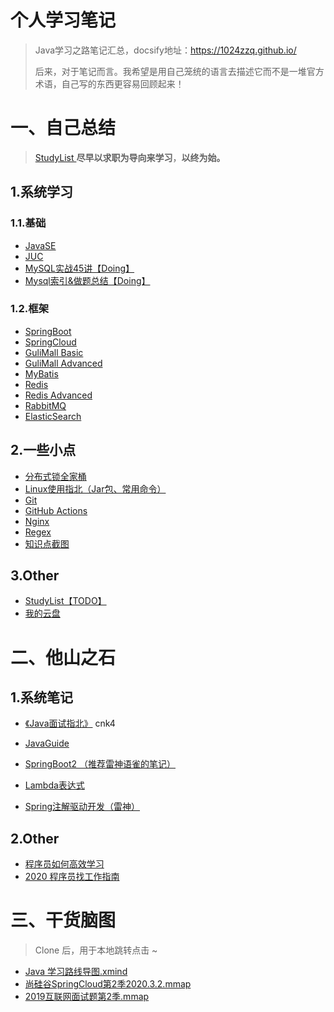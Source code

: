 # 个人学习笔记

> Java学习之路笔记汇总，docsify地址：https://1024zzq.github.io/
>
> 后来，对于笔记而言。我希望是用自己笼统的语言去描述它而不是一堆官方术语，自己写的东西更容易回顾起来！



# 一、自己总结

> [StudyList ](ZOther\StudyList.md)**尽早以求职为导向来学习**，**以终为始。**

## 1.系统学习

### 1.1.基础

* [JavaSE](JavaSE/JavaSE.md)
* [JUC](JUC/JUC.md)
* [MySQL实战45讲【Doing】](SQL/MySQL实战45讲.md)
* [Mysql索引&做题总结【Doing】](SQL/Mysql索引&做题总结.md)



### 1.2.框架

* [SpringBoot](JavaFramework/SpringBoot.md)
* [SpringCloud](JavaFramework/SpringCloud.md)
* [GuliMall Basic](GuliMall/Basic.md)
* [GuliMall Advanced](GuliMall/Advanced.md)
* [MyBatis](JavaFramework/MyBatis.md)
* [Redis](NoSQL/Redis.md)
* [Redis Advanced](NoSQL/RedisAdvanced.md)
* [RabbitMQ](MQ\RabbitMQ.md)
* [ElasticSearch](GuliMall/ElasticSearch.md)



## 2.一些小点

* [分布式锁全家桶](DistributedLock/DistributedLock.md)
* [Linux使用指北（Jar包、常用命令）](Linux/Linux使用指北（Jar包、常用命令）.md)
* [Git](ZOther/Git.md)
* [GitHub Actions](ZOther/GitHub%20Actions.md)
* [Nginx](ZOther/Nginx.md)
* [Regex](ZOther/Regex.md)
* [知识点截图](ZOther/知识点截图)



## 3.Other

* [StudyList【TODO】](ZOther\StudyList.md)
* [我的云盘](https://share.zzq8.cn/)



# 二、他山之石

## 1.系统笔记


* [《Java面试指北》](https://www.yuque.com/snailclimb/mf2z3k)     cnk4

* [JavaGuide](https://javaguide.cn/home.html)

  

* [SpringBoot2 （推荐雷神语雀的笔记）](https://www.yuque.com/atguigu/springboot/rmxq85)

* [Lambda表达式](JavaSE/Lambda)

* [Spring注解驱动开发（雷神）](https://liayun.blog.csdn.net/article/details/115053350)



## 2.Other

* [程序员如何高效学习](ZOther\他山之石可以攻玉/程序员如何高效学习（以%20Java%20为例）)
* [2020 程序员找工作指南](ZOther\他山之石可以攻玉/2020%20程序员找工作指南)



# 三、干货脑图

> Clone 后，用于本地跳转点击 ~

* [Java 学习路线导图.xmind](其他\Java%20学习路线导图.xmind)
* [尚硅谷SpringCloud第2季2020.3.2.mmap](JavaFramework\Spring%20Cloud\尚硅谷SpringCloud第2季2020.3.2.mmap)
* [2019互联网面试题第2季.mmap](JUC\2019互联网面试题第2季.mmap)
